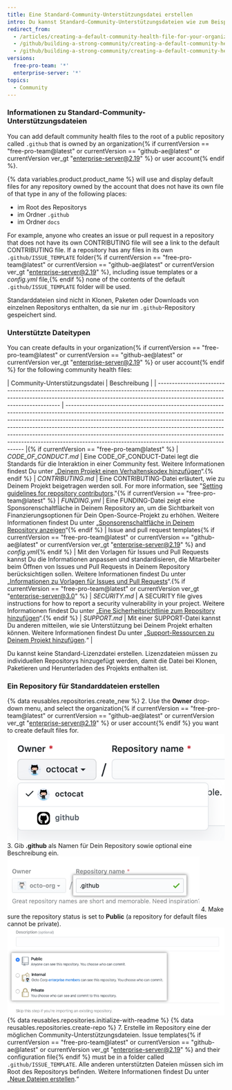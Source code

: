 ```yaml
---
title: Eine Standard-Community-Unterstützungsdatei erstellen
intro: Du kannst Standard-Community-Unterstützungsdateien wie zum Beispiel CONTRIBUTING oder CODE_OF_CONDUCT erstellen. Default files will be used for any repository owned by the account that does not contain its own file of that type.
redirect_from:
  - /articles/creating-a-default-community-health-file-for-your-organization
  - /github/building-a-strong-community/creating-a-default-community-health-file-for-your-organization
  - /github/building-a-strong-community/creating-a-default-community-health-file
versions:
  free-pro-team: '*'
  enterprise-server: '*'
topics:
  - Community
---
```


### Informationen zu Standard-Community-Unterstützungsdateien

You can add default community health files to the root of a public repository called `.github` that is owned by an organization{% if currentVersion == "free-pro-team@latest" or currentVersion == "github-ae@latest" or currentVersion ver_gt "enterprise-server@2.19" %} or user account{% endif %}.

{% data variables.product.product_name %} will use and display default files for any repository owned by the account that does not have its own file of that type in any of the following places:
- im Root des Repositorys
- im Ordner `.github`
- im Ordner `docs`

For example, anyone who creates an issue or pull request in a repository that does not have its own CONTRIBUTING file will see a link to the default CONTRIBUTING file. If a repository has any files in its own `.github/ISSUE_TEMPLATE` folder{% if currentVersion == "free-pro-team@latest" or currentVersion == "github-ae@latest" or currentVersion ver_gt "enterprise-server@2.19" %}, including issue templates or a *config.yml* file,{% endif %} none of the contents of the default `.github/ISSUE_TEMPLATE` folder will be used.

Standarddateien sind nicht in Klonen, Paketen oder Downloads von einzelnen Repositorys enthalten, da sie nur im `.github`-Repository gespeichert sind.

### Unterstützte Dateitypen

You can create defaults in your organization{% if currentVersion == "free-pro-team@latest" or currentVersion == "github-ae@latest" or currentVersion ver_gt "enterprise-server@2.19" %} or user account{% endif %} for the following community health files:

| Community-Unterstützungsdatei                                                                                                                                                                           | Beschreibung                                                                                                                                                                                                                                                                                                                                                                                                                                                          |
| ------------------------------------------------------------------------------------------------------------------------------------------------------------------------------------------------------- | --------------------------------------------------------------------------------------------------------------------------------------------------------------------------------------------------------------------------------------------------------------------------------------------------------------------------------------------------------------------------------------------------------------------------------------------------------------------- |{% if currentVersion == "free-pro-team@latest" %}
| *CODE_OF_CONDUCT.md*                                                                                                                                                                                  | Eine CODE_OF_CONDUCT-Datei legt die Standards für die Interaktion in einer Community fest. Weitere Informationen findest Du unter „[Deinem Projekt einen Verhaltenskodex hinzufügen](/articles/adding-a-code-of-conduct-to-your-project/)“.{% endif %}
| *CONTRIBUTING.md*                                                                                                                                                                                       | Eine CONTRIBUTING-Datei erläutert, wie zu Deinem Projekt beigetragen werden soll. For more information, see "[Setting guidelines for repository contributors](/articles/setting-guidelines-for-repository-contributors/)."{% if currentVersion == "free-pro-team@latest" %}
| *FUNDING.yml*                                                                                                                                                                                           | Eine FUNDING-Datei zeigt eine Sponsorenschaltfläche in Deinem Repository an, um die Sichtbarkeit von Finanzierungsoptionen für Dein Open-Source-Projekt zu erhöhen. Weitere Informationen findest Du unter „[Sponsorenschaltfläche in Deinem Repository anzeigen](/articles/displaying-a-sponsor-button-in-your-repository)“{% endif %}
| Issue and pull request templates{% if currentVersion == "free-pro-team@latest" or currentVersion == "github-ae@latest" or currentVersion ver_gt "enterprise-server@2.19" %} and *config.yml*{% endif %} | Mit den Vorlagen für Issues und Pull Requests kannst Du die Informationen anpassen und standardisieren, die Mitarbeiter beim Öffnen von Issues und Pull Requests in Deinem Repository berücksichtigen sollen. Weitere Informationen findest Du unter „[Informationen zu Vorlagen für Issues und Pull Requests](/articles/about-issue-and-pull-request-templates/)“.{% if currentVersion == "free-pro-team@latest" or currentVersion ver_gt "enterprise-server@3.0" %}
| *SECURITY.md*                                                                                                                                                                                           | A SECURITY file gives instructions for how to report a security vulnerability in your project. Weitere Informationen findest Du unter „[Eine Sicherheitsrichtlinie zum Repository hinzufügen](/code-security/getting-started/adding-a-security-policy-to-your-repository)“.{% endif %}
| *SUPPORT.md*                                                                                                                                                                                            | Mit einer SUPPORT-Datei kannst Du anderen mitteilen, wie sie Unterstützung bei Deinem Projekt erhalten können. Weitere Informationen findest Du unter „[Support-Ressourcen zu Deinem Projekt hinzufügen](/articles/adding-support-resources-to-your-project/).“                                                                                                                                                                                                       |

Du kannst keine Standard-Lizenzdatei erstellen. Lizenzdateien müssen zu individuellen Repositorys hinzugefügt werden, damit die Datei bei Klonen, Paketieren und Herunterladen des Projekts enthalten ist.

### Ein Repository für Standarddateien erstellen

{% data reusables.repositories.create_new %}
2. Use the **Owner** drop-down menu, and select the organization{% if currentVersion == "free-pro-team@latest" or currentVersion == "github-ae@latest" or currentVersion ver_gt "enterprise-server@2.19" %} or user account{% endif %} you want to create default files for. ![Dropdownmenü „Owner" (Inhaber)](/assets/images/help/repository/create-repository-owner.png)
3. Gib **.github** als Namen für Dein Repository sowie optional eine Beschreibung ein. ![Feld „Create repository" (Erstellen eines Repositorys)](/assets/images/help/repository/default-file-repository-name.png)
4. Make sure the repository status is set to **Public** (a repository for default files cannot be private). ![Optionsfelder zum Auswählen des privaten oder öffentlichen Status](/assets/images/help/repository/create-repository-public-private.png)
{% data reusables.repositories.initialize-with-readme %}
{% data reusables.repositories.create-repo %}
7. Erstelle im Repository eine der möglichen Community-Unterstützungsdateien. Issue templates{% if currentVersion == "free-pro-team@latest" or currentVersion == "github-ae@latest" or currentVersion ver_gt "enterprise-server@2.19" %} and their configuration file{% endif %} must be in a folder called `.github/ISSUE_TEMPLATE`. Alle anderen unterstützten Dateien müssen sich im Root des Repositorys befinden. Weitere Informationen findest Du unter „[Neue Dateien erstellen](/articles/creating-new-files/).“
